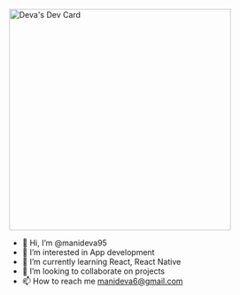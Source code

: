 <a href="https://app.daily.dev/manideva"><img src="https://api.daily.dev/devcards/fe6bd88d1c5a42099ee4ed4bbf0cc5f7.png?r=9wf" width="400" alt="Deva's Dev Card"/></a>

- 👋 Hi, I’m @manideva95
- 👀 I’m interested in App development
- 🌱 I’m currently learning React, React Native
- 💞️ I’m looking to collaborate on projects
- 📫 How to reach me manideva6@gmail.com

<!---
manideva95/manideva95 is a ✨ special ✨ repository because its `README.md` (this file) appears on your GitHub profile.
You can click the Preview link to take a look at your changes.
--->
